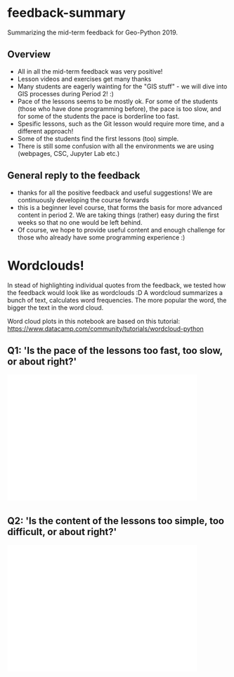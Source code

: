 # feedback-summary


Summarizing the mid-term feedback for Geo-Python 2019. 

## Overview
- All in all the mid-term feedback was very positive!
- Lesson videos and exercises get many thanks 
- Many students are eagerly wainting for the "GIS stuff" - we will dive into GIS processes during Period 2! :)
- Pace of the lessons seems to be mostly ok. For some of the students (those who have done programming before), the pace is too slow, and for some of the students the pace is borderline too fast.
- Spesific lessons, such as the Git lesson would require more time, and a different approach! 
- Some of the students find the first lessons (too) simple.
- There is still some confusion with all the environments we are using (webpages, CSC, Jupyter Lab etc.)

## General reply to the feedback
- thanks for all the positive feedback and useful suggestions! We are continuously developing the course forwards
- this is a beginner level course, that forms the basis for more advanced content in period 2. We are taking things (rather) easy during the first weeks so that no one would be left behind. 
- Of course, we hope to provide useful content and enough challenge for those who already have some programming experience :) 

# Wordclouds!
In stead of highlighting individual quotes from the feedback, we tested how the feedback would look like as wordclouds :D 
A wordcloud summarizes a bunch of text, calculates word frequencies. The more popular the word, the bigger the text in the word cloud.

Word cloud plots in this notebook are based on this tutorial: https://www.datacamp.com/community/tutorials/wordcloud-python


## Q1: 'Is the pace of the lessons too fast, too slow, or about right?'

![Q1 wordcloud](fig/wordcloud_Q1.png)

## Q2: 'Is the content of the lessons too simple, too difficult, or about right?'

![Q2 wordcloud](fig/wordcloud_Q2.png)
